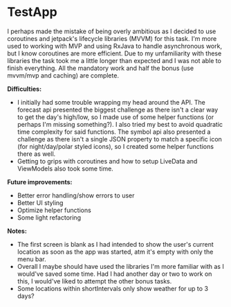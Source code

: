 # TestApp


I perhaps made the mistake of being overly ambitious as I decided to use coroutines and jetpack's lifecycle libraries (MVVM) for this task. I'm more used to working with MVP and using RxJava to handle asynchronous work, but I know coroutines are more efficient. Due to my unfamiliarity with these libraries the task took me a little longer than expected and I was not able to finish everything. All the mandatory work and half the bonus (use mvvm/mvp and caching) are complete. 

**Difficulties:**
- I initially had some trouble wrapping my head around the API. The forecast api presented the biggest challenge as there isn't a clear way to get the day's high/low, so I made use of some helper functions (or perhaps I'm missing something?). I also tried my best to avoid quadratic time complexity for said functions. The symbol api also presented a challenge as there isn't a single JSON property to match a specific icon (for night/day/polar styled icons), so I created some helper functions there as well. 
- Getting to grips with coroutines and how to setup LiveData and ViewModels also took some time.

**Future improvements:**
- Better error handling/show errors to user
- Better UI styling
- Optimize helper functions
- Some light refactoring

**Notes:**
- The first screen is blank as I had intended to show the user's current location as soon as the app was started, atm it's empty with only the menu bar. 
- Overall I maybe should have used the libraries I'm more familiar with as I would've saved some time. Had I had another day or two to work on this, I would've liked to attempt the other bonus tasks.
- Some locations within shortIntervals only show weather for up to 3 days?
